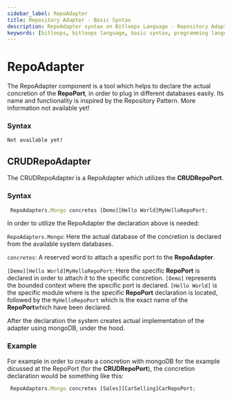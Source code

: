 ```yaml
---
sidebar_label: RepoAdapter
title: Repository Adapter - Basic Syntax 
description: RepoAdapter syntax on Bitloops Language - Repository Adapters allow developers to declare the actual concretion of the repository port that allows the system to connect to different databases easily.  
keywords: [bitloops, bitloops language, basic syntax, programming language, variables, types, objects, data types, classes, interfaces, modules, functions, loops, services, repoadapter, repository adapter]
---
```


# RepoAdapter

The RepoAdapter component is a tool which helps to declare the actual concretion of the **RepoPort**,
in order to plug in different databases easily. Its name and functionality is inspired by the Repository Pattern.
More information not available yet!

### Syntax
```
Not available yet! 
```

## CRUDRepoAdapter
The CRUDRepoAdapter is a RepoAdapter which utilizes the **CRUDRepoPort**.

### Syntax
```typescript
 RepoAdapters.Mongo concretes [Demo][Hello World]MyHelloRepoPort;
```
In order to utilize the RepoAdapter the declaration above is needed:

```RepoAdapters.Mongo```: Here the actual database of the concretion is declared from the available system databases.

```concretes```: A reserved word to attach a spesific port to the **RepoAdapter**.

```[Demo][Hello World]MyHelloRepoPort```: Here the specific **RepoPort** is declared in order to attach it to the specific concretion. ``[Demo]`` represents the bounded context where the specific port is declared. ```[Hello World]``` is the specific module where is the specific **RepoPort** declaration is located, followed by the ```MyHelloRepoPort``` which is the exact name of the **RepoPort**which have been declared.

After the declaration the system creates actual implementation of the adapter using mongoDB, under the hood.

### Example
For example in order to create a concretion with mongoDB for the example dicussed at the RepoPort (for the **CRUDRepoPort**), the concretion declaration would be something like this: 
```typescript
 RepoAdapters.Mongo concretes [Sales][CarSelling]CarRepoPort;
```
